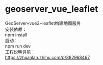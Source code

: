 # geoserver_vue_leaflet
GeoServer+vue2+leaflet构建地图服务  
安装依赖：  
npm install   
启动：  
npm run dev  
工程说明详见：  
https://zhuanlan.zhihu.com/p/382968467  
